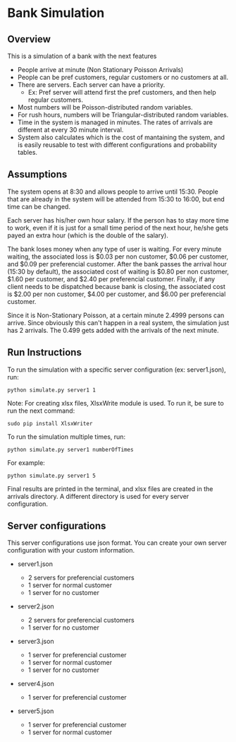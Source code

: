 Bank Simulation
===============

Overview
--------

This is a simulation of a bank with the next features

 - People arrive at minute (Non Stationary Poisson Arrivals)
 - People can be pref customers, regular customers or no customers at all.
 - There are servers. Each server can have a priority.
	 - Ex: Pref server will attend first the pref customers, and then help regular customers.
 - Most numbers will be Poisson-distributed random variables.
 - For rush hours, numbers will be Triangular-distributed random variables.
 - Time in the system is managed in minutes. The rates of arrivals are different at every 30 minute interval.
 - System also calculates which is the cost of mantaining the system, and is easily reusable to test with different configurations and probability tables.


Assumptions
--------
The system opens at 8:30 and allows people to arrive until 15:30. People that are already in the system will be attended from 15:30 to 16:00, but end time can be changed.

Each server has his/her own hour salary. If the person has to stay more time to work, even if it is just for a small time period of the next hour, he/she gets payed an extra hour (which is the double of the salary).

The bank loses money when any type of user is waiting. For every minute waiting, the associated loss is $0.03 per non customer, $0.06 per customer, and $0.09 per preferencial customer. After the bank passes the arrival hour (15:30 by default), the associated cost of waiting is $0.80 per non customer, $1.60 per customer, and $2.40 per preferencial customer. Finally, if any client needs to be dispatched because bank is closing, the associated cost is $2.00 per non customer, $4.00 per customer, and $6.00 per preferencial customer. 

Since it is Non-Stationary Poisson, at a certain minute 2.4999 persons can arrive. Since obviously this can't happen in a real system, the simulation just has 2 arrivals. The 0.499 gets added with the arrivals of the next minute.


Run Instructions
----------------
To run the simulation with a specific server configuration (ex: server1.json), run:

    python simulate.py server1 1

Note: For creating xlsx files, XlsxWrite module is used. To run it, be sure to run the next command:
	
	sudo pip install XlsxWriter

To run the simulation multiple times, run:

	python simulate.py server1 numberOfTimes

For example:

	python simulate.py server1 5

Final results are printed in the terminal, and xlsx files are created in the arrivals directory. A different directory is used for every server configuration.

Server configurations
---------------------
This server configurations use json format. You can create your own server configuration with your custom information.

 - server1.json
	
	 - 2 servers for preferencial customers 		
	 - 1 server for normal customer
	 - 1 server for no customer
	
 - server2.json 		
	 - 2 servers for preferencial customers 		
	 - 1 server for no customer 	
 
 - server3.json 	
	 - 1 server for preferencial customer
	 -  1 server for normal customer 		
	 - 1 server for no customer

 - server4.json
	 - 1 server for preferencial customer

 - server5.json
	 - 1 server for preferencial customer
	 - 1 server for normal customer





